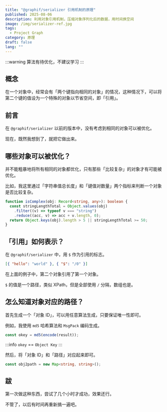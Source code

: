 ```yaml
---
title: "@graphif/serializer 引用机制的原理"
published: 2025-08-06
description: 利用对象引用机制，压缩对象序列化后的数据，用时间换空间
image: /img/serializer-ref.jpg
tags:
  - Project Graph
category: 原理
draft: false
lang: ""
---
```


:::warning
算法有待优化，不建议学习
:::

## 概念

在一个对象中，经常会有「两个键指向相同的对象」的情况，这种情况下，可以将第二个键的值设为一个特殊的对象以节省空间，即「引用」。

## 前言

在 `@graphif/serializer` 以前的版本中，没有考虑到相同的对象可以被优化。

现在，既然我想到了，就把它做出来。

## 哪些对象可以被优化？

并不能粗暴地将所有相同的对象都优化，只有那些「比较复杂」的对象才有可能被优化。

比如，我这里通过「字符串值总长度」和「键值对数量」两个指标来判断一个对象是否比较复杂。

```ts
function isComplex(obj: Record<string, any>): boolean {
  const stringLengthTotal = Object.values(obj)
    .filter((v) => typeof v === "string")
    .reduce((acc, v) => acc + v.length, 0);
  return Object.keys(obj).length > 5 || stringLengthTotal >= 50;
}
```

## 「引用」如何表示？

在 `@graphif/serializer` 中，用 `$` 作为引用的标志。

```json
[{ "hello": "world" }, { "$": "/0" }]
```

在上面的例子中，第二个对象引用了第一个对象。

`$` 的值是一个路径，类似 XPath，但是全部使用 `/` 分隔，数组也是。

## 怎么知道对象对应的路径？

首先生成一个「对象 ID」，可以用任意算法生成，只要保证唯一性即可。

例如，我使用 `md5` 哈希算法和 `MsgPack` 编码生成。

```ts
const okey = md5(encode(result));
```

:::info
`okey` == `Object Key`
:::

然后，将「对象 ID」和「路径」对应起来即可。

```ts
const obj2path = new Map<string, string>();
```

## 跋

第一次做这种东西，尝试了几个小时才成功，效果还行。

不管了，以后有时间再重新搞一遍吧。
